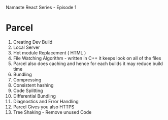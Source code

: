 Namaste React Series - Episode 1

# Parcel 
1. Creating Dev Build 
2. Local Server
3. Hot module Replacement  ( HTML )
4. File Watching Algorithm - written in C++ it keeps look on all of the files
5. Parcel also does caching and hence for each builds it may reduce build time
6. Bundling
7. Compressing
8. Consistent hashing
9. Code Splitting
10. Differential Bundling
11. Diagnostics and Error Handling
12. Parcel Gives you also HTTPS 
13. Tree Shaking - Remove unused Code
